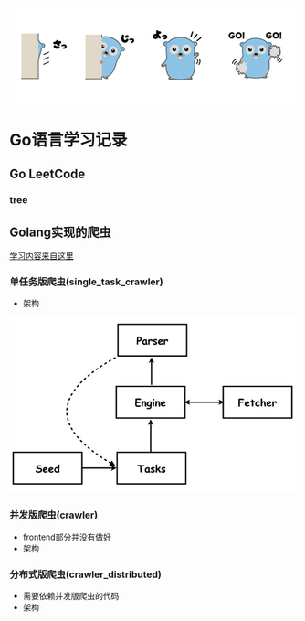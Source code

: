 ![from pronama.azurewebsites.net](./assets/gopher.jpg)


# Go语言学习记录

## Go LeetCode

### tree



## Golang实现的爬虫

[学习内容来自这里](https://coding.imooc.com/class/180.html)

### 单任务版爬虫(single_task_crawler)
- 架构

![架构](./assets/single_task/single_task.jpeg)

### 并发版爬虫(crawler)
- frontend部分并没有做好
- 架构    
### 分布式版爬虫(crawler_distributed)
- 需要依赖并发版爬虫的代码
- 架构
